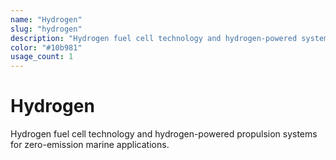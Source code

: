 ```yaml
---
name: "Hydrogen"
slug: "hydrogen"
description: "Hydrogen fuel cell technology and hydrogen-powered systems"
color: "#10b981"
usage_count: 1
---
```


# Hydrogen

Hydrogen fuel cell technology and hydrogen-powered propulsion systems for zero-emission marine applications.